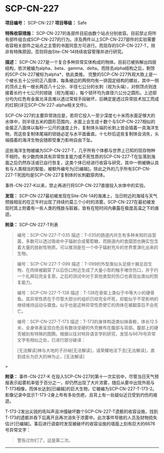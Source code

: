 # SCP-CN-227


**项目编号：**  SCP-CN-227
**项目等级：**  Safe

**特殊收容措施：**  SCP-CN-227的各部件目前由数个站点分别收容。目前禁止将所有部件组合成SCP-CN-227的行为。涉及两件以上SCP-CN-227部件的实验需要收容相关部件之站点之主管的书面同意方可进行。而现存的SCP-CN-227-T，除非有特殊原因，否则将由Site-CN-14持续收容管理并进行研究。






**描述：** SCP-CN-227是一个复合多种异常实体构成的物体。目前已被拆解出四层结构，依次被编为alpha、beta、gamma、delta。而除去alpha结构之后，剩馀的SCP-CN-227被标为alpha*，依此类推。
完整的SCP-CN-227外观大致上是一个棱长五十公分的正八面体，每条棱边的两侧均有一排固定结构的螺丝，其中一侧的顶点上有一根长两百八十公分、半径七公分的长刺（视为头端），对侧顶点则连接着长约十七公尺的锁链（视为尾端），每个锁环均为直径六公分之圆形。上述部分均为红色有金属光泽且难以透过常规手段破坏，后确定是透过异常技术加工而成的红铜(详见SCP-CN-227-alpha相关文件)。

SCP-CN-227的主要异常效应是，若将它投入一至少深度七十米而水面足够大的水体中，则半径五米的圆形范围内，水面上会生成十数个与SCP-CN-227相似的金属正八面体以每秒一公尺的速度上升，复制体头端的长刺上皆会插着一具海洋生物，而这些复制体尾端的锁链必定与水平面垂直。十七秒后这些复制体会消失，头端插着的海洋生物会随即受重力影响自由下坠。

这些海洋生物被编为SCP-CN-227-T，几乎所有个体都与世界上已知的现存物种不相符。有少数肉体具有异常恢复能力或不死性质的SCP-CN-227-T在坠落到海面之后仍然存活或已自行恢复，这类个体已经进行收容与研究，其中一例被确认具有与人类相当的智能，被额外编号为[已编辑]。除此之外的几乎所有SCP-CN-227-T死因均是SCP-CN-227复制体的长刺戳穿肉体。

事件-CN-227-K以来，禁止再进行将SCP-CN-227直接投入水体中的实验。

**发现：** 
SCP-CN-227最初被发现在Site-CN-14的海滩上，当日附近的海域与天气预报相反的在正午时出现了持续约莫三个小时的浓雾。SCP-CN-227在最初被发现时其上附着有一些人类的残肢与脏器，皆有在短时间内暴露在极度高温之下的痕迹。

**附录：** SCP-CN-227-T列表


> 编号：SCP-CN-227-T-035
描述：T-035的肠道内共生有多种未知的自营菌，多数可以透过吸收中子辐射合成葡萄糖，而肠道内的食糜团也确实包含着大量的放射性物质。可以推测是在一个中子辐射充斥的世界里演化出来的生物。
> 


> 编号：SCP-CN-227-T-099
描述：T-099的外型类似头足纲十腕总目生物，在肉体被戳穿了以后伤口附近生成了大量小型的触手堵住伤口，并于约一个礼拜后完全复原。之后的测试中对于其他类型的伤口也表现出类似的恢复能力。
> 


> 编号：SCP-CN-227-T-138
描述：T-138在骨架上类似于中等大小的硬骨鱼。其异常性质在于尽管大部分的组织已经完全坏死，却能似乎不受影响的继续维持运动与摄食。似乎也是这种异常性质使它的肉体在被戳穿后不会死亡。
> 


> 编号：SCP-CN-227-T-173
描述：T-173的身体构造类似抹香鲸，体长12.5米，全身体表呈现白色且有数块坚硬的外壳散布在腹部与背部。腹部上的硬壳被刻有特殊的图腾。根据以往对特异语言学的研究，发现与6676号异常文字有相似之处，已进行部分破译：
> 
> <blockquote>
[&#26080;&#27861;&#35299;&#35835;]&#31070;&#19982;&#22823;&#22320;&#30340;&#23376;&#23385;&#21606;[&#26080;&#27861;&#35299;&#35835;]&#65292;&#35831;&#33635;&#32768;&#22320;&#27963;&#19979;&#21435;[&#26080;&#27861;&#35299;&#35835;]&#65292;&#30452;&#21040;&#25104;&#38271;&#20026;&#24040;&#22823;&#30340;&#31070;&#20026;&#27490;&#65292;[&#26080;&#27861;&#35299;&#35835;]

</blockquote>> 

**附录：** 事件-CN-227-K
在投入SCP-CN-227的第十一次实验中，尽管当日天气预报表示起雾机率低于百分之一，却仍然出现了大片浓雾，随后从雾中出现外观与T-173相像，而体长达到[已编辑]的巨大生物，它被编为SCP-CN-227-T-173-2。影像记录中显示T-173-2身上布有多处伤疤，且背上有一处疑似近日受到灼伤的痕迹。

T-173-2发出尖锐的吼叫声且冲撞破坏数个SCP-CN-227-T遗骸的收容设施，找到T-173的遗骸并吞下后离开且再次消失于浓雾中。此次事件导致的人员及财物损失估计[已编辑]。事后进行调查时发现被破坏的收容设施的墙面上刻有巨大的6676号异常文字：


> 警告过你们了。这是第二次。
> 


---





